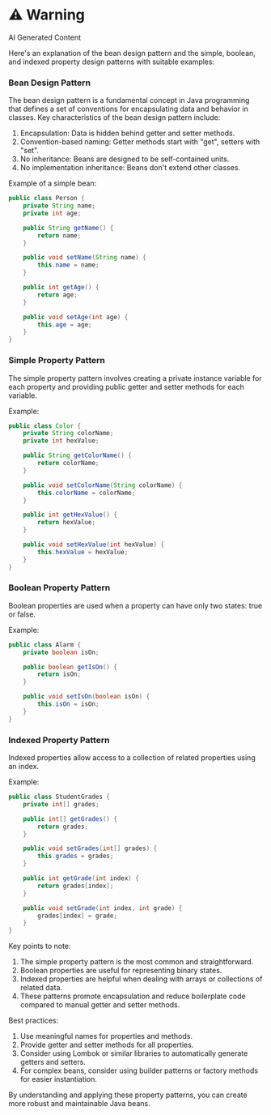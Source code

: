 <div class="warning"><h1>⚠️ Warning</h1><span>AI Generated Content</span></div>


Here's an explanation of the bean design pattern and the simple, boolean, and indexed property design patterns with suitable examples:

### Bean Design Pattern

The bean design pattern is a fundamental concept in Java programming that defines a set of conventions for encapsulating data and behavior in classes. Key characteristics of the bean design pattern include:

1. Encapsulation: Data is hidden behind getter and setter methods.
2. Convention-based naming: Getter methods start with "get", setters with "set".
3. No inheritance: Beans are designed to be self-contained units.
4. No implementation inheritance: Beans don't extend other classes.

Example of a simple bean:

```java
public class Person {
    private String name;
    private int age;

    public String getName() {
        return name;
    }

    public void setName(String name) {
        this.name = name;
    }

    public int getAge() {
        return age;
    }

    public void setAge(int age) {
        this.age = age;
    }
}
```

### Simple Property Pattern

The simple property pattern involves creating a private instance variable for each property and providing public getter and setter methods for each variable.

Example:

```java
public class Color {
    private String colorName;
    private int hexValue;

    public String getColorName() {
        return colorName;
    }

    public void setColorName(String colorName) {
        this.colorName = colorName;
    }

    public int getHexValue() {
        return hexValue;
    }

    public void setHexValue(int hexValue) {
        this.hexValue = hexValue;
    }
}
```

### Boolean Property Pattern

Boolean properties are used when a property can have only two states: true or false.

Example:

```java
public class Alarm {
    private boolean isOn;

    public boolean getIsOn() {
        return isOn;
    }

    public void setIsOn(boolean isOn) {
        this.isOn = isOn;
    }
}
```

### Indexed Property Pattern

Indexed properties allow access to a collection of related properties using an index.

Example:

```java
public class StudentGrades {
    private int[] grades;

    public int[] getGrades() {
        return grades;
    }

    public void setGrades(int[] grades) {
        this.grades = grades;
    }

    public int getGrade(int index) {
        return grades[index];
    }

    public void setGrade(int index, int grade) {
        grades[index] = grade;
    }
}
```

Key points to note:

1. The simple property pattern is the most common and straightforward.
2. Boolean properties are useful for representing binary states.
3. Indexed properties are helpful when dealing with arrays or collections of related data.
4. These patterns promote encapsulation and reduce boilerplate code compared to manual getter and setter methods.

Best practices:

1. Use meaningful names for properties and methods.
2. Provide getter and setter methods for all properties.
3. Consider using Lombok or similar libraries to automatically generate getters and setters.
4. For complex beans, consider using builder patterns or factory methods for easier instantiation.

By understanding and applying these property patterns, you can create more robust and maintainable Java beans.

